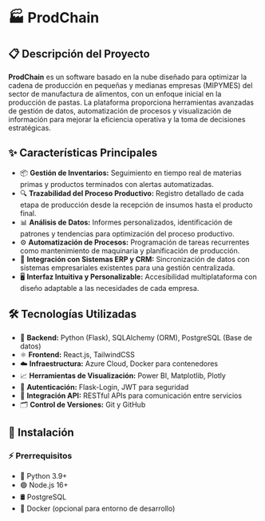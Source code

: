 # 🏭 ProdChain

## 📋 Descripción del Proyecto

**ProdChain** es un software basado en la nube diseñado para optimizar la cadena de producción en pequeñas y medianas empresas (MIPYMES) del sector de manufactura de alimentos, con un enfoque inicial en la producción de pastas. La plataforma proporciona herramientas avanzadas de gestión de datos, automatización de procesos y visualización de información para mejorar la eficiencia operativa y la toma de decisiones estratégicas.

## ✨ Características Principales

- 📦 **Gestión de Inventarios:** Seguimiento en tiempo real de materias primas y productos terminados con alertas automatizadas.
- 🔍 **Trazabilidad del Proceso Productivo:** Registro detallado de cada etapa de producción desde la recepción de insumos hasta el producto final.
- 📊 **Análisis de Datos:** Informes personalizados, identificación de patrones y tendencias para optimización del proceso productivo.
- ⚙️ **Automatización de Procesos:** Programación de tareas recurrentes como mantenimiento de maquinaria y planificación de producción.
- 🔗 **Integración con Sistemas ERP y CRM:** Sincronización de datos con sistemas empresariales existentes para una gestión centralizada.
- 🖥️ **Interfaz Intuitiva y Personalizable:** Accesibilidad multiplataforma con diseño adaptable a las necesidades de cada empresa.

## 🛠️ Tecnologías Utilizadas

- 🐍 **Backend:** Python (Flask), SQLAlchemy (ORM), PostgreSQL (Base de datos)
- ⚛️ **Frontend:** React.js, TailwindCSS
- ☁️ **Infraestructura:** Azure Cloud, Docker para contenedores
- 📈 **Herramientas de Visualización:** Power BI, Matplotlib, Plotly
- 🔐 **Autenticación:** Flask-Login, JWT para seguridad
- 🔌 **Integración API:** RESTful APIs para comunicación entre servicios
- 🗂️ **Control de Versiones:** Git y GitHub

## 🚀 Instalación

### ⚡ Prerrequisitos

- 🐍 Python 3.9+
- 🟢 Node.js 16+
- 🛢️ PostgreSQL
- 🐳 Docker (opcional para entorno de desarrollo)
